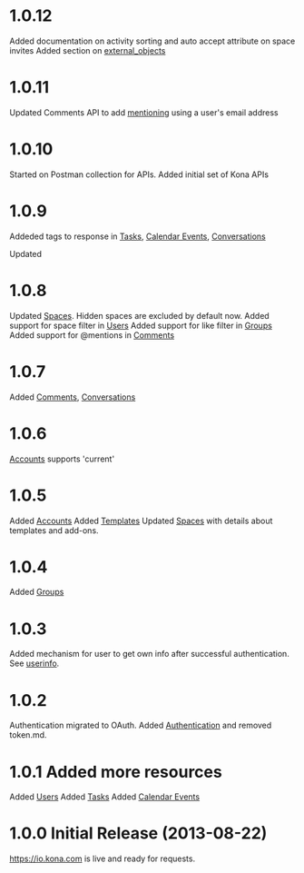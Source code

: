 <a name="production"></a>
# 1.0.12
Added documentation on activity sorting and auto accept attribute on space invites
Added section on [external_objects](sections/external_objects.md)

# 1.0.11
Updated Comments API to add [mentioning](sections/comments.md#mentions) using a user's email address

# 1.0.10
Started on Postman collection for APIs. Added initial set of Kona APIs

# 1.0.9
Addeded tags to response in [Tasks](sections/tasks.md), [Calendar Events](sections/calendar_events.md), [Conversations](sections/conversations.md)

Updated
# 1.0.8
Updated [Spaces](sections/spaces.md). Hidden spaces are excluded by default now.
Added support for space filter in [Users](sections/users.md#get)
Added support for like filter in [Groups](sections/groups.md#get)
Added support for @mentions in  [Comments](sections/comments.md#post)

# 1.0.7
Added [Comments](sections/comments.md), [Conversations](sections/conversations.md)

# 1.0.6
[Accounts](sections/accounts.md) supports 'current'

# 1.0.5
Added [Accounts](sections/accounts.md)
Added [Templates](sections/templates.md)
Updated [Spaces](sections/spaces.md) with details about templates and add-ons.

# 1.0.4
Added [Groups](sections/groups.md)

# 1.0.3
Added mechanism for user to get own info after successful authentication. See [userinfo](sections/users.md#userinfo).

# 1.0.2
Authentication migrated to OAuth. Added [Authentication](sections/authentication.md) and removed token.md.

# 1.0.1 Added more resources

Added [Users](sections/users.md)
Added [Tasks](sections/tasks.md)
Added [Calendar Events](sections/calendar_events.md)

<a name="1.0.0"></a>
# 1.0.0 Initial Release (2013-08-22)

https://io.kona.com is live and ready for requests.
